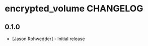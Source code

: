encrypted_volume CHANGELOG
==========================

0.1.0
-----
- [Jason Rohwedder] - Initial release
